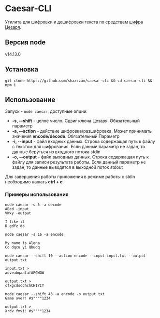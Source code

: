 # Caesar-CLI

Утилита для шифровки и дешифровки текста по средствам [шифра Цезаря](https://en.wikipedia.org/wiki/Caesar_cipher).

## Версия node

v14.13.0

## Установка

`git clone https://github.com/shazzzam/caesar-cli && cd caesar-cli && npm i`

## Использование

Запуск - `node caesar`, доступные опции:

- **-s, --shift** - целое число. Сдвиг ключа Цезаря. Обязательный параметр
- **-a, --action** - действие шифровка/разшифровка. Может принимать значения **encode/decode**. Обязательный Параметр
- **-i, --input** - файл входных данных. Строка содержащая путь к файлу с текстом для шифрования. Если данный параметр не задан, то данные беруться из входного потока stdin
- **-o, --output** - файл выходных данных. Строка содержащая путь к файлу для записи результата работы. Если данный параметр не задан, то данные выводятся в выходной поток stdout

Для завершения работы приложения в режиме работы с stdin необходимо нажать **ctrl + c**

### Примеры использования

```
node caesar -s 5 -a decode
ABcd -input
VWxy -output

I like it
D gdfz do

node caesar -s 16 -a encode

My name is Alena
Co dqcu yi Qbudq
```

```
node caesar --shift 10 --action encode --input input.txt --output output.txt

input.txt >
adveabqaafafAFGWGW

output.txt >
cfxgcdscchchCHIYIY
```

```
node caesar --shift 43 -a encode -o output.txt
Game over! #$""""1234

output.txt >
Xrdv fmvi! #$""""1234

```
